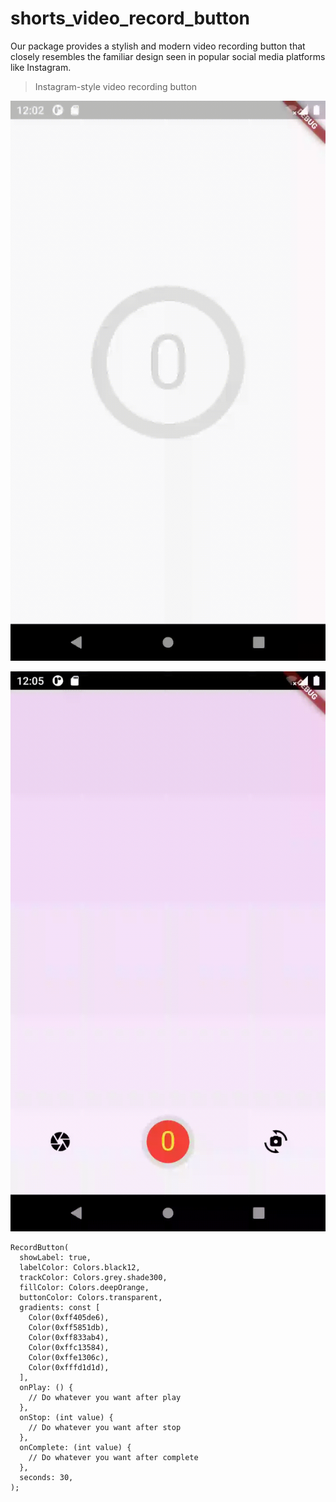 # shorts_video_record_button

Our package provides a stylish and modern video recording button that closely resembles the familiar design seen in popular social media platforms like Instagram.


> Instagram-style video recording button

![Example](https://github.com/sooryaraj/shorts_video_record_button/blob/master/assets/screenshots/shorts_video_button_sample_1.gif?raw=true)

![Example 2](https://github.com/sooryaraj/shorts_video_record_button/blob/master/assets/screenshots/shorts_video_button_sample_2.gif?raw=true)

    RecordButton(  
      showLabel: true,  
      labelColor: Colors.black12,  
      trackColor: Colors.grey.shade300,  
      fillColor: Colors.deepOrange,  
      buttonColor: Colors.transparent,  
      gradients: const [  
        Color(0xff405de6),  
        Color(0xff5851db),  
        Color(0xff833ab4),  
        Color(0xffc13584),  
        Color(0xffe1306c),  
        Color(0xfffd1d1d),  
      ],  
      onPlay: () {  
        // Do whatever you want after play
      },  
      onStop: (int value) {  
        // Do whatever you want after stop
      },  
      onComplete: (int value) {  
        // Do whatever you want after complete
      },  
      seconds: 30,  
    );
